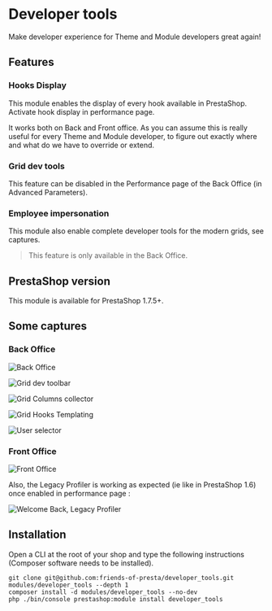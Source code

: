 # Developer tools

Make developer experience for Theme and Module developers great again!

## Features

### Hooks Display
This module enables the display of every hook available in PrestaShop. Activate hook display in performance page.

It works both on Back and Front office. As you can assume this is really useful for every Theme and Module developer,
to figure out exactly where and what do we have to override or extend.

### Grid dev tools
This feature can be disabled in the Performance page of the Back Office (in Advanced Parameters).

### Employee impersonation

This module also enable complete developer tools for the modern grids, see captures.

> This feature is only available in the Back Office.

## PrestaShop version

This module is available for PrestaShop 1.7.5+.

## Some captures

### Back Office

![Back Office](https://i.imgur.com/Rvk6sfg.png)

![Grid dev toolbar](https://user-images.githubusercontent.com/1247388/58739700-07645280-840c-11e9-9b38-4b6082e44c0e.png)

![Grid Columns collector](https://user-images.githubusercontent.com/1247388/58739701-07645280-840c-11e9-823e-28ecb3bd7e8e.png)

![Grid Hooks Templating](https://user-images.githubusercontent.com/1247388/58739703-07fce900-840c-11e9-8ba0-9215bf241a7e.png)

![User selector](https://user-images.githubusercontent.com/1247388/58739704-07fce900-840c-11e9-8787-a5844c2a4652.png)


### Front Office

![Front Office](https://i.imgur.com/cvizNCp.png)

Also, the Legacy Profiler is working as expected (ie like in PrestaShop 1.6) once enabled in performance page :

![Welcome Back, Legacy Profiler](https://user-images.githubusercontent.com/1247388/81765157-60b97a80-94d3-11ea-9236-6730ae18d5c9.PNG)

## Installation

Open a CLI at the root of your shop and type the following instructions (Composer software needs to be installed).


```
git clone git@github.com:friends-of-presta/developer_tools.git modules/developer_tools --depth 1
composer install -d modules/developer_tools --no-dev
php ./bin/console prestashop:module install developer_tools
```
